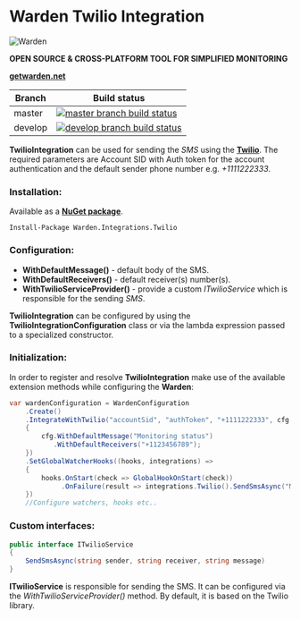 # Warden Twilio Integration

![Warden](http://spetz.github.io/img/warden_logo.png)

**OPEN SOURCE & CROSS-PLATFORM TOOL FOR SIMPLIFIED MONITORING**

**[getwarden.net](http://getwarden.net)**

|Branch             |Build status                                                  
|-------------------|-----------------------------------------------------
|master             |[![master branch build status](https://api.travis-ci.org/warden-stack/Warden.Integrations.Twilio.svg?branch=master)](https://travis-ci.org/warden-stack/Warden.Integrations.Twilio)
|develop            |[![develop branch build status](https://api.travis-ci.org/warden-stack/Warden.Integrations.Twilio.svg?branch=develop)](https://travis-ci.org/warden-stack/Warden.Integrations.Twilio/branches)

**TwilioIntegration** can be used for sending the _SMS_ using the **[Twilio](https://twilio.com)**.
The required parameters are Account SID with Auth token for the account authentication and the default sender phone number e.g. _+1111222333_.

### Installation:

Available as a **[NuGet package](https://www.nuget.org/packages/Warden.Integrations.Twilio)**. 
```
Install-Package Warden.Integrations.Twilio
```

### Configuration:

 - **WithDefaultMessage()** - default body of the SMS.
 - **WithDefaultReceivers()** - default receiver(s) number(s).
 - **WithTwilioServiceProvider()** - provide a custom _ITwilioService_ which is responsible for the sending _SMS_.

**TwilioIntegration** can be configured by using the **TwilioIntegrationConfiguration** class or via the lambda expression passed to a specialized constructor. 

### Initialization:

In order to register and resolve **TwilioIntegration** make use of the available extension methods while configuring the **Warden**:

```csharp
var wardenConfiguration = WardenConfiguration
    .Create()
    .IntegrateWithTwilio("accountSid", "authToken", "+1111222333", cfg =>
    {
        cfg.WithDefaultMessage("Monitoring status")
           .WithDefaultReceivers("+1123456789");
    })
    .SetGlobalWatcherHooks((hooks, integrations) =>
    {
        hooks.OnStart(check => GlobalHookOnStart(check))
             .OnFailure(result => integrations.Twilio().SendSmsAsync("Monitoring errors have occured."))
    })
    //Configure watchers, hooks etc..
```

### Custom interfaces:
```csharp
public interface ITwilioService
{
    SendSmsAsync(string sender, string receiver, string message)
}
```

**ITwilioService** is responsible for sending the SMS. It can be configured via the *WithTwilioServiceProvider()* method. By default, it is based on the Twilio library.